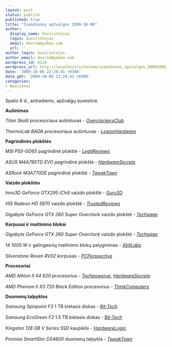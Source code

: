 ```yaml
---
layout: post
status: publish
published: true
title: "Šiandienos apžvalgos 2009-10-06"
author:
  display_name: Suvirintojas
  login: Suvirintojas
  email: dovrim@yahoo.com
  url: ''
author_login: Suvirintojas
author_email: dovrim@yahoo.com
wordpress_id: 4124
wordpress_url: http://localhost/site/new/siandienos_apzvalgos_20091006/
date: '2009-10-06 22:28:41 +0300'
date_gmt: '2009-10-06 22:28:41 +0300'
categories:
- Naujienos
---
```

<p>Spalio 6 d., antradienio, apžvalgų suvestinė.</p>
<p><b>Aušinimas</b></p>
<p><i>Titan Skalli</i> procesoriaus aušintuvas - <i><a class="ns" href="http://www.overclockersclub.com/reviews/titan_skalli/">OverclockersClub</a></i><br />
<br /><i>ThermoLab BADA</i> procesoriaus aušintuvas - <i><a class="ns" href="http://www.legionhardware.com/document.php?id=860">LegionHardware</a></i></p>
<p><b>Pagrindinės plokštės</b></p>
<p><i>MSI P55-GD65</i> pagrindinė plokštė - <i><a class="ns" href="http://www.legitreviews.com/article/1102/1/">LegitReviews</a></i><br />
<br /><i>ASUS M4A79XTD EVO</i> pagrindinė plokštė - <i><a class="ns" href="http://www.hardwaresecrets.com/article/825">HardwareSecrets</a></i><br />
<br /><i>ASRock M3A770DE</i> pagrindinė plokštė - <i><a class="ns" href="http://www.tweaktown.com/reviews/2952/asrock_m3a770de_motherboard_amd_s_discrete_value_chipset/index.html">TweakTown</a></i></p>
<p><b>Vaizdo plokštės</b></p>
<p><i>Inno3D GeForce GTX295 iChill</i> vaizdo plokštė - <i><a class="ns" href="http://guru3d.com/article/inno3d-geforce-gtx295-ichill-liquid-cooled-review/">Guru3D</a></i><br />
<br /><i>HIS Radeon HD 5870</i> vaizdo plokštė - <i><a class="ns" href="http://www.trustedreviews.com/graphics/review/2009/10/06/HIS-Radeon-HD-5870/p1">TrustedReviews</a></i><br />
<br /><i>Gigabyte GeForce GTX 260 Super Overclock</i> vaizdo plokštė - <i><a class="ns" href="http://techgage.com/article/gigabyte_geforce_gtx_260_super_overclock/">Techgage</a></i></p>
<p><b>Korpusai ir maitinimo blokai</b></p>
<p><i>Gigabyte GeForce GTX 260 Super Overclock</i> vaizdo plokštė - <i><a class="ns" href="http://techgage.com/article/gigabyte_geforce_gtx_260_super_overclock/">Techgage</a></i><br />
<br />14 1000 W ir galingesnių maitinimo blokų palyginimas - <i><a class="ns" href="http://www.xbitlabs.com/articles/coolers/display/1000w-psu-roundup-2.html">XbitLabs</a></i><br />
<br /><i>Silverstone Raven RV02</i> korpusas - <i><a class="ns" href="http://www.pcper.com/article.php?aid=772&type=expert">PCPerspective</a></i></p>
<p><b>Procesoriai</b></p>
<p><i>AMD Athlon II X4 620</i> procesorius - <i><a class="ns" href="http://www.techpowerup.com/reviews/AMD/Athlon_II_X4_620/">Techpowerup</a></i>, <i><a class="ns" href="http://www.hardwaresecrets.com/article/826">HardwareSecrets</a></i><br />
<br /><i>AMD Phenom II X3 720 Black Edition</i> procesorius - <i><a class="ns" href="http://www.thinkcomputers.org/index.php?x=reviews&id=1056">ThinkComputers</a></i></p>
<p><b>Duomenų talpyklos</b></p>
<p><i>Samsung Spinpoint F3</i> 1 TB kietasis diskas - <i><a class="ns" href="http://www.bit-tech.net/hardware/storage/2009/10/06/samsung-spinpoint-f3-1tb-review/1">Bit-Tech</a></i><br />
<br /><i>Samsung EcoGreen F2</i> 1.5 TB kietasis diskas - <i><a class="ns" href="http://www.bit-tech.net/hardware/storage/2009/10/05/samsung-spinpoint-f3-1-5tb-review/1">Bit-Tech</a></i><br />
<br /><i>Kingston 128 GB V Series</i> SSD kaupiklis - <i><a class="ns" href="http://hardwarelogic.com/news/138/ARTICLE/6881/2009-10-05.html">HardwareLogic</a></i><br />
<br /><i>Promise SmartStor DS4600</i> duomenų talpykla - <i><a class="ns" href="http://www.tweaktown.com/reviews/2953/promise_smartstor_ds4600_4_bay_direct_attached_storage/index.html">TweakTown</a></i><br /></p>
